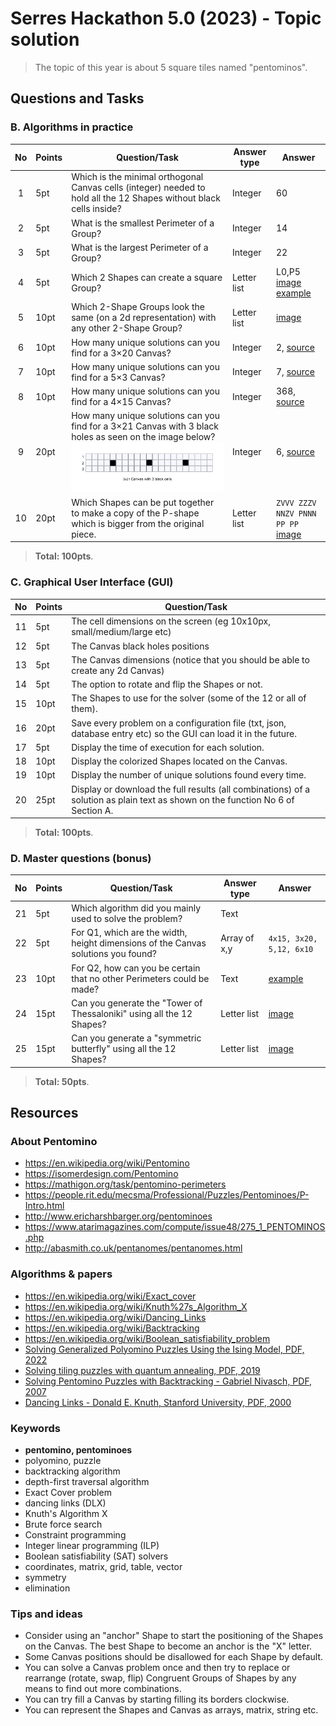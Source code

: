 # Serres Hackathon 5.0 (2023) - Topic solution

> The topic of this year is about 5 square tiles named "pentominos".

## Questions and Tasks
### B. Algorithms in practice

| No   | Points | Question/Task | Answer type | Answer |
| :--: | ------ | ---- | ---- | ---- |
| 1 | 5pt | Which is the minimal orthogonal Canvas cells (integer) needed to hold all the 12 Shapes without black cells inside?  | Integer | 60 |
| 2 | 5pt | What is the smallest Perimeter of a Group?  | Integer | 14 |
| 3 | 5pt | What is the largest Perimeter of a Group?  | Integer | 22 |
| 4 | 5pt | Which 2 Shapes can create a square Group?  | Letter list | L0,P5 [image example](https://static.mathigon.org/cms/2aeb6180e05938d28d8659e07133617d.png) |
| 5 | 10pt | Which 2-Shape Groups look the same (on a 2d representation) with any other 2-Shape Group? | Letter list | [image](https://people.rit.edu/mecsma/Professional/Puzzles/Pentominoes/P-A%20Images/image21.gif) |
| 6 | 10pt | How many unique solutions can you find for a 3×20 Canvas? | Integer | 2, [source](https://isomerdesign.com/Pentomino/3x20/index.html) |
| 7 | 10pt | How many unique solutions can you find for a 5×3 Canvas? | Integer | 7, [source](https://isomerdesign.com/Pentomino/5x3/index.html) |
| 8 | 10pt | How many unique solutions can you find for a 4×15 Canvas? | Integer | 368, [source](https://isomerdesign.com/Pentomino/4x15/index.html) |
| 9 | 20pt | How many unique solutions can you find for a 3×21 Canvas with 3 black holes as seen on the image below? !["3x21 Canvas with 3 black holes"](../images/canvas_3x21_3_black.png) | Integer | 6, [source](https://isomerdesign.com/Pentomino/3x21d) |
| 10 | 20pt | Which Shapes can be put together to make a copy of the P-shape which is bigger from the original piece. | Letter list | `ZVVV ZZZV NNZV PNNN PP PP` [image](https://people.rit.edu/mecsma/Professional/Puzzles/Pentominoes/P-A%20Images/image23.gif) |

> **Total: 100pts**.

### C. Graphical User Interface (GUI)

| No   | Points | Question/Task |
| :--: | ------ | ------------- |
| 11 | 5pt  | The cell dimensions on the screen (eg 10x10px, small/medium/large etc) |
| 12 | 5pt  | The Canvas black holes positions |
| 13 | 5pt  | The Canvas dimensions (notice that you should be able to create any 2d Canvas) |
| 14 | 5pt  | The option to rotate and flip the Shapes or not. |
| 15 | 10pt | The Shapes to use for the solver (some of the 12 or all of them). |
| 16 | 20pt | Save every problem on a configuration file (txt, json, database entry etc) so the GUI can load it in the future. |
| 17 | 5pt | Display the time of execution for each solution. |
| 18 | 10pt | Display the colorized Shapes located on the Canvas. |
| 19 | 10pt | Display the number of unique solutions found every time. |
| 20 | 25pt | Display or download the full results (all combinations) of a solution as plain text as shown on the function No 6 of Section A. |

> **Total: 100pts**.

### D. Master questions (bonus)

| No   | Points | Question/Task | Answer type | Answer |
| :--: | ------ | ---- | ---- | ---- |
| 21 | 5pt | Which algorithm did you mainly used to solve the problem?  | Text |  |
| 22 | 5pt | For Q1, which are the width, height dimensions of the Canvas solutions you found?  | Array of x,y | `4x15, 3x20, 5,12, 6x10` |
| 23 | 10pt | For Q2, how can you be certain that no other Perimeters could be made?  | Text | [example](https://mathigon.org/task/pentomino-perimeters) |
| 24 | 15pt | Can you generate the "Tower of Thessaloniki" using all the 12 Shapes? | Letter list | [image](http://www.mayhematics.com/d/d5z11.jpg) |
| 25 | 15pt | Can you generate a "symmetric butterfly" using all the 12 Shapes? | Letter list | [image](https://static.mathigon.org/cms/9f72086094ef665bcec8b61988499b73.png) |

> **Total: 50pts**.

## Resources

### About Pentomino

- https://en.wikipedia.org/wiki/Pentomino
- https://isomerdesign.com/Pentomino
- https://mathigon.org/task/pentomino-perimeters
- https://people.rit.edu/mecsma/Professional/Puzzles/Pentominoes/P-Intro.html
- http://www.ericharshbarger.org/pentominoes
- https://www.atarimagazines.com/compute/issue48/275_1_PENTOMINOS.php
- http://abasmith.co.uk/pentanomes/pentanomes.html

### Algorithms & papers

- https://en.wikipedia.org/wiki/Exact_cover
- https://en.wikipedia.org/wiki/Knuth%27s_Algorithm_X
- https://en.wikipedia.org/wiki/Dancing_Links
- https://en.wikipedia.org/wiki/Backtracking
- https://en.wikipedia.org/wiki/Boolean_satisfiability_problem
- [Solving Generalized Polyomino Puzzles Using the Ising Model, PDF, 2022](https://pdfs.semanticscholar.org/b5eb/f6d28ab1b25e6be59d302e5fe92262af5772.pdf)
- [Solving tiling puzzles with quantum annealing, PDF, 2019](https://arxiv.org/pdf/1904.01770.pdf)
- [Solving Pentomino Puzzles with Backtracking - Gabriel Nivasch, PDF, 2007](https://www.cs.brandeis.edu/~storer/JimPuzzles/PACK/Pentominoes/LINKS/PentominoesNivasch.pdf)
- [Dancing Links - Donald E. Knuth, Stanford University, PDF, 2000](https://arxiv.org/pdf/cs/0011047.pdf)

### Keywords

- **pentomino, pentominoes**
- polyomino, puzzle
- backtracking algorithm
- depth-first traversal algorithm
- Exact Cover problem
- dancing links (DLX)
- Knuth's Algorithm X
- Brute force search
- Constraint programming
- Integer linear programming (ILP)
- Boolean satisfiability (SAT) solvers
- coordinates, matrix, grid, table, vector
- symmetry
- elimination

### Tips and ideas

- Consider using an "anchor" Shape to start the positioning of the Shapes on the Canvas. The best Shape to become an anchor is the "X" letter.
- Some Canvas positions should be disallowed for each Shape by default.
- You can solve a Canvas problem once and then try to replace or rearrange (rotate, swap, flip) Congruent Groups of Shapes by any means to find out more combinations.
- You can try fill a Canvas by starting filling its borders clockwise.
- You can represent the Shapes and Canvas as arrays, matrix, string etc.

